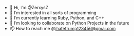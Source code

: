 - 👋 Hi, I’m @ZerxysZ
- 👀 I’m interested in all sorts of programming
- 🌱 I’m currently learning Ruby, Python, and C++
- 💞️ I’m looking to collaborate on Python Projects in the future
- 📫 How to reach me @ihatetrump123456@gmai.com

<!---
ZerxysZ/ZerxysZ is a ✨ special ✨ repository because its `README.md` (this file) appears on your GitHub profile.
You can click the Preview link to take a look at your changes.
--->
